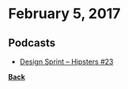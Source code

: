 # February 5, 2017

## Podcasts

- [Design Sprint – Hipsters #23](http://hipsters.tech/design-sprint-hipsters-23/)


[__Back__](../README.md)
